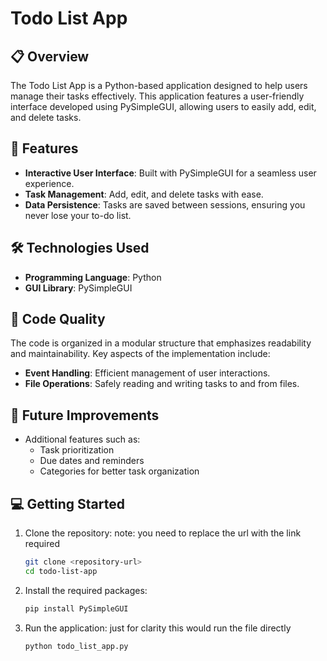 # Todo List App

## 📋 Overview
The Todo List App is a Python-based application designed to help users manage their tasks effectively. This application features a user-friendly interface developed using PySimpleGUI, allowing users to easily add, edit, and delete tasks. 

## 🚀 Features
- **Interactive User Interface**: Built with PySimpleGUI for a seamless user experience.
- **Task Management**: Add, edit, and delete tasks with ease.
- **Data Persistence**: Tasks are saved between sessions, ensuring you never lose your to-do list.

## 🛠️ Technologies Used
- **Programming Language**: Python
- **GUI Library**: PySimpleGUI

## 📖 Code Quality
The code is organized in a modular structure that emphasizes readability and maintainability. Key aspects of the implementation include:
- **Event Handling**: Efficient management of user interactions.
- **File Operations**: Safely reading and writing tasks to and from files.

## 🔮 Future Improvements
- Additional features such as:
  - Task prioritization
  - Due dates and reminders
  - Categories for better task organization

## 💻 Getting Started
1. Clone the repository:
   note: you need to replace the url with the link required
   ```bash
   git clone <repository-url>
   cd todo-list-app
3. Install the required packages:
   ```bash
   pip install PySimpleGUI
4. Run the application:
   just for clarity this would run the file directly
   ```bash
   python todo_list_app.py

